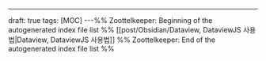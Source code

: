 ---
draft: true
tags: [MOC]
---%% Zoottelkeeper: Beginning of the autogenerated index file list  %%
 [[post/Obsidian/Dataview, DataviewJS 사용법|Dataview, DataviewJS 사용법]]
%% Zoottelkeeper: End of the autogenerated index file list  %%
